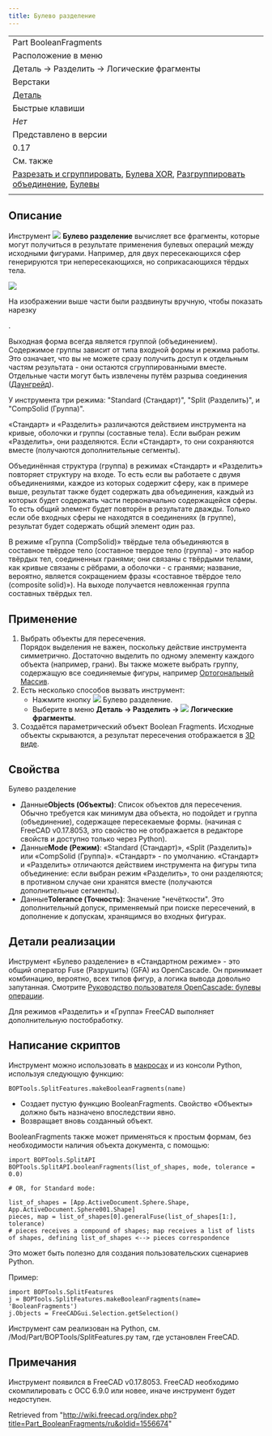 ```yaml
---
title: Булево разделение
---
```

|  |
| --- |
| Part BooleanFragments |
| Расположение в меню |
| Деталь → Разделить → Логические фрагменты |
| Верстаки |
| [Деталь](/Part_Workbench/ru "Part Workbench/ru") |
| Быстрые клавиши |
| *Нет* |
| Представлено в версии |
| 0.17 |
| См. также |
| [Разрезать и сгруппировать](/Part_Slice/ru "Part Slice/ru"), [Булева XOR](/Part_XOR/ru "Part XOR/ru"), [Разгруппировать объединение](/Part_ExplodeCompound/ru "Part ExplodeCompound/ru"), [Булевы](/Part_Boolean/ru "Part Boolean/ru") |
|  |

## Описание

Инструмент ![](/images/Part_BooleanFragments.svg) **Булево разделение** вычисляет все фрагменты, которые могут получиться в результате применения булевых операций между исходными фигурами. Например, для двух пересекающихся сфер генерируются три непересекающихся, но соприкасающихся тёрдых тела.

![](/images/Part_BooleanFragments_Demo.png)

На изображении выше части были раздвинуты вручную, чтобы показать нарезку

.

Выходная форма всегда является группой (объединением). Содержимое группы зависит от типа входной формы и режима работы. Это означает, что вы не можете сразу получить доступ к отдельным частям результата - они остаются сгруппированными вместе. Отдельные части могут быть извлечены путём разрыва соединения ([Даунгрейд](/Draft_Downgrade/ru "Draft Downgrade/ru")).

У инструмента три режима: "Standard (Стандарт)", "Split (Разделить)", и "CompSolid (Группа)".

«Стандарт» и «Разделить» различаются действием инструмента на кривые, оболочки и группы (составные тела). Если выбран режим «Разделить», они разделяются. Если «Стандарт», то они сохраняются вместе (получаются дополнительные сегменты).

Объединённая структура (группа) в режимах «Стандарт» и «Разделить» повторяет структуру на входе. То есть если вы работаете с двумя объединениями, каждое из которых содержит сферу, как в примере выше, результат также будет содержать два объединения, каждый из которых будет содержать части первоначально содержащейся сферы. То есть общий элемент будет повторён в результате дважды. Только если обе входных сферы не находятся в соединениях (в группе), результат будет содержать общий элемент один раз.

В режиме «Группа (CompSolid)» твёрдые тела объединяются в составное твёрдое тело (составное твердое тело (группа) - это набор твёрдых тел, соединенных гранями; они связаны с твёрдыми телами, как кривые связаны с рёбрами, а оболочки - с гранями; название, вероятно, является сокращением фразы «составное твёрдое тело (composite solid)»). На выходе получается невложенная группа составных твёрдых тел.

## Применение

1. Выбрать объекты для пересечения.   
    Порядок выделения не важен, поскольку действие инструмента симметрично. Достаточно выделить по одному элементу каждого объекта (например, грани). Вы также можете выбрать группу, содержащую все соединяемые фигуры, например [Ортогональный Массив](/Draft_OrthoArray/ru "Draft OrthoArray/ru").
2. Есть несколько способов вызвать инструмент:
   * Нажмите кнопку ![](/images/Part_BooleanFragments.svg) Булево разделение.
   * Выберите в меню **Деталь → Разделить → ![](/images/Part_BooleanFragments.svg) Логические фрагменты**.
3. Создаётся параметрический объект Boolean Fragments. Исходные объекты скрываются, а результат пересечения отображается в [3D виде](/3D_view/ru "3D view/ru").

## Свойства

Булево разделение

* Данные**Objects (Объекты)**: Список объектов для пересечения. Обычно требуется как минимум два объекта, но подойдет и группа (объединение), содержащее пересекаемые формы. (начиная с FreeCAD v0.17.8053, это свойство не отображается в редакторе свойств и доступно только через Python).
* Данные**Mode (Режим)**: «Standard (Стандарт)», «Split (Разделить)» или «CompSolid (Группа)». «Стандарт» - по умолчанию. «Стандарт» и «Разделить» отличаются действием инструмента на фигуры типа объединение: если выбран режим «Разделить», то они разделяются; в противном случае они хранятся вместе (получаются дополнительные сегменты).
* Данные**Tolerance (Точность)**: Значение "нечёткости". Это дополнительный допуск, применяемый при поиске пересечений, в дополнение к допускам, хранящимся во входных фигурах.

## Детали реализации

Инструмент «Булево разделение» в «Стандартном режиме» - это общий оператор Fuse (Разрушить) (GFA) из OpenCascade. Он принимает комбинацию, вероятно, всех типов фигур, а логика вывода довольно запутанная. Смотрите [Руководство пользователя OpenCascade: булевы операции](https://www.opencascade.com/doc/occt-7.0.0/overview/html/occt_user_guides__boolean_operations.html).

Для режимов «Разделить» и «Группа» FreeCAD выполняет дополнительную постобработку.

## Написание скриптов

Инструмент можно использовать в [макросах](/Macros/ru "Macros/ru") и из консоли Python, используя следующую функцию:

```
BOPTools.SplitFeatures.makeBooleanFragments(name)

```

* Создает пустую функцию BooleanFragments. Свойство «Объекты» должно быть назначено впоследствии явно.
* Возвращает вновь созданный объект.

BooleanFragments также может применяться к простым формам, без необходимости наличия объекта документа, с помощью:

```
import BOPTools.SplitAPI
BOPTools.SplitAPI.booleanFragments(list_of_shapes, mode, tolerance = 0.0)

# OR, for Standard mode:

list_of_shapes = [App.ActiveDocument.Sphere.Shape, App.ActiveDocument.Sphere001.Shape]
pieces, map = list_of_shapes[0].generalFuse(list_of_shapes[1:], tolerance)
# pieces receives a compound of shapes; map receives a list of lists of shapes, defining list_of_shapes <--> pieces correspondence

```

Это может быть полезно для создания пользовательских сценариев Python.

Пример:

```
import BOPTools.SplitFeatures
j = BOPTools.SplitFeatures.makeBooleanFragments(name= 'BooleanFragments')
j.Objects = FreeCADGui.Selection.getSelection()

```

Инструмент сам реализован на Python, см. /Mod/Part/BOPTools/SplitFeatures.py там, где установлен FreeCAD.

## Примечания

Инструмент появился в FreeCAD v0.17.8053. FreeCAD необходимо скомпилировать с OCC 6.9.0 или новее, иначе инструмент будет недоступен.

Retrieved from "<http://wiki.freecad.org/index.php?title=Part_BooleanFragments/ru&oldid=1556674>"